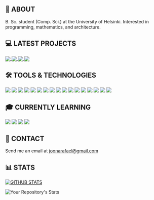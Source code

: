 ## :wave: ABOUT
B. Sc. student (Comp. Sci.) at the University of Helsinki. Interested in programming, mathematics, and architecture.

## :computer: LATEST PROJECTS
<a href="https://github.com/joonarafael/visualpathfinder">
  <img align="center" src="https://github-readme-stats.vercel.app/api/pin/?username=joonarafael&repo=visualpathfinder&theme=dark" />
</a>
<a href="https://github.com/joonarafael/tiirascraper">
  <img align="center" src="https://github-readme-stats.vercel.app/api/pin/?username=joonarafael&repo=tiirascraper&theme=dark" />
</a>
<a href="https://github.com/joonarafael/spotisaver">
  <img align="center" src="https://github-readme-stats.vercel.app/api/pin/?username=joonarafael&repo=spotisaver&theme=dark" />
</a>
<a href="https://github.com/joonarafael/blast-calc">
  <img align="center" src="https://github-readme-stats.vercel.app/api/pin/?username=joonarafael&repo=blast-calc&theme=dark" />
</a>

## :hammer_and_wrench: TOOLS & TECHNOLOGIES
![](https://img.shields.io/badge/GitHub%20Actions-%232671E5.svg?style=flat&color=black&logo=githubactions)
![](https://img.shields.io/badge/-JavaScript-informational?style=flat&color=black&logo=javascript)
![](https://img.shields.io/badge/-TypeScript-informational?style=flat&color=black&logo=typescript)
![](https://img.shields.io/badge/Radix%20UI-informational?style=flat&color=black&logo=radix-ui&logoColor=red)
![](https://img.shields.io/badge/-HTML5-informational?style=flat&color=black&logo=html5)
![](https://img.shields.io/badge/-TailwindCSS-informational?style=flat&color=black&logo=tailwindcss)
![](https://img.shields.io/badge/-React-informational?style=flat&color=black&logo=react)
![](https://img.shields.io/badge/Next-informational?style=flat&color=black&logo=next.js&logoColor=white)
![](https://img.shields.io/badge/Vercel-%23000000.svg?style=flat&color=black&logo=vercel&logoColor=white)
![](https://img.shields.io/badge/-Node-informational?style=flat&color=black&logo=node.js)
![](https://img.shields.io/badge/-Jest-informational?style=flat&color=black&logo=jest&logoColor=red)
![](https://img.shields.io/badge/Poetry-%233B82F6.svg?style=flat&color=black&logo=poetry)
![](https://img.shields.io/badge/-Python-informational?style=flat&color=black&logo=python)
![](https://img.shields.io/badge/MongoDB-%234ea94b.svg?style=flat&color=black&logo=mongodb)
![](https://img.shields.io/badge/postgres-4479A1.svg?style=flat&color=black&logo=postgresql)
![](https://img.shields.io/badge/ChatGPT-informational?style=flat&color=black&logo=openai&logoColor=green)
![](https://img.shields.io/badge/Dependabot-informational?style=flat&color=black&logo=dependabot&logoColor=blue)

## :mortar_board: CURRENTLY LEARNING
![](https://img.shields.io/badge/Docker-%230db7ed.svg?style=flat&color=black&logo=docker)
![](https://img.shields.io/badge/Redis-%23DD0031.svg?style=flat&color=black&logo=redis)
![](https://img.shields.io/badge/AWS-%23FF9900.svg?style=flat&color=black&logo=amazon-aws)
![](https://img.shields.io/badge/Cloudflare-F38020?style=flat&color=black&logo=Cloudflare)

## :email: CONTACT
Send me an email at [joonarafael@gmail.com](mailto:joonarafaelgmail.com)

## :bar_chart: STATS
[![GITHUB STATS](https://github-readme-stats.vercel.app/api?username=joonarafael&theme=dark&count_private=true)](https://github.com/anuraghazra/github-readme-stats)

![Your Repository's Stats](https://github-readme-stats.vercel.app/api/top-langs/?username=joonarafael&theme=dark)
